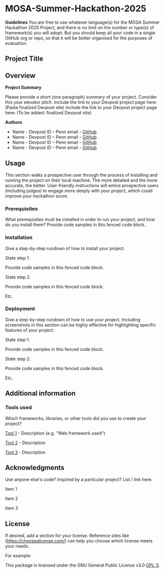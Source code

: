 # MOSA-Summer-Hackathon-2025

**Guidelines**
 You are free to use whatever language(s) for the MOSA Summer Hackathon 2025 Project, and there is no limit on the number or type(s) of framework(s) you will adopt. But you should keep all your code in a single GitHub org or repo, so that it will be better organised for the purposes of evaluation.
 
 ## **Project Title**
 
 ## **Overview**
 
 **Project Summary**
 
 Please provide a short (one paragraph) summary of your project. Consider this your elevator pitch.
 Include the link to your Devpost project page here: (Paste finalized Devpost site)
 Include the link to your Devpost project page here: (To be added: finalized Devpost site)
 
 **Authors**
 
 - Name - Devpost ID – Penn email - [GitHub](https://github.com/username)
 - Name - Devpost ID – Penn email - [GitHub](https://github.com/username)
 - Name - Devpost ID – Penn email - [GitHub](https://github.com/username)
 - Name - Devpost ID – Penn email - [GitHub](https://github.com/username)
 
 ## **Usage**
 This section walks a prospective user through the process of installing and running the project on their local machine. 
 The more detailed and the more accurate, the better. User-friendly instructions will entice prospective users (including judges) to engage more deeply with your project, which could improve your hackathon score.
 
 ### **Prerequisites** 
 What prerequisites must be installed in order to run your project, and how do you install them?
 Provide code samples in this fenced code block.
 
 ### **Installation**
 Give a step-by-step rundown of how to install your project.
 
 State step 1.
 
 Provide code samples in this fenced code block.
 
 State step 2.
 
 Provide code samples in this fenced code block.
 
 Etc.
 
 ### **Deployment**
 Give a step-by-step rundown of how to use your project. Including screenshots in this section can be highly effective for highlighting specific features of your project.
 
 State step 1. 
 
 Provide code samples in this fenced code block.
 
 State step 2.
 
 Provide code samples in this fenced code block.
 
 Etc.
 ## **Additional information**
 
 ### **Tools used**
 Which frameworks, libraries, or other tools did you use to create your project?

[Tool 1](https://maven.apache.org/) - Description (e.g. "Web framework used")  

[Tool 2](https://maven.apache.org/)  - Description   

[Tool 3](https://maven.apache.org/) - Description   

## **Acknowledgments** 
Use anyone else's code? Inspired by a particular project? List / link here.  

Item 1  

Item 2  

Item 3 

## **License** 
If desired, add a section for your license. Reference sites like (https://choosealicense.com/) can help you choose which license meets your needs.  

For example: 

This package is licensed under the GNU General Public License v3.0 [GPL-3](https://choosealicense.com/licenses/gpl-3.0/).
